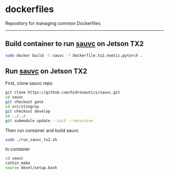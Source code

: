 # dockerfiles
Repository for managing common Dockerfiles

---

## Build container to run [sauvc](https://github.com/hidronautics/sauvc) on Jetson TX2

```bash
sudo docker build -t sauvc -f Dockerfile.tx2.noetic.pytorch .
```

## Run [sauvc](https://github.com/hidronautics/sauvc) on Jetson TX2

First, clone sauvc repo

```bash
git clone https://github.com/hidronautics/sauvc.git
cd sauvc
git checkout gate
cd src/stingray
git checkout develop
cd ../../
git submodule update --init --recursive
```

Then run container and build sauvc

```bash
sudo ./run_sauvc_tx2.sh 
```

In container

```bash
cd sauvc
catkin_make 
source devel/setup.bash
```